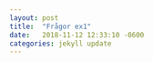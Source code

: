 ```yaml
---
layout: post
title:  "Frågor ex1"
date:   2018-11-12 12:33:10 -0600
categories: jekyll update
---
```


